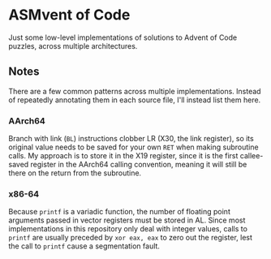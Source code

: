 # ASMvent of Code

Just some low-level implementations of solutions to Advent of Code puzzles, across multiple architectures.

## Notes

There are a few common patterns across multiple implementations.
Instead of repeatedly annotating them in each source file, I'll instead list them here.

### AArch64

Branch with link (`BL`) instructions clobber LR (X30, the link register), so its original value needs to be saved for your own `RET` when making subroutine calls.
My approach is to store it in the X19 register, since it is the first callee-saved register in the AArch64 calling convention, meaning it will still be there on the return from the subroutine.

### x86-64

Because `printf` is a variadic function, the number of floating point arguments passed in vector registers must be stored in AL.
Since most implementations in this repository only deal with integer values, calls to `printf` are usually preceded by `xor eax, eax` to zero out the register, lest the call to `printf` cause a segmentation fault.

